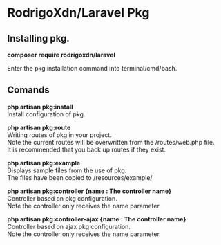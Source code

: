 <h1>RodrigoXdn/Laravel Pkg</h1>

<h2>Installing pkg.</h2>
<p><strong>composer require rodrigoxdn/laravel</strong></p>
<p>
	Enter the pkg installation command into terminal/cmd/bash.
</p>

<h2>Comands</h2>
<p>
	<strong>php artisan pkg:install</strong>
	<br>
	Install configuration of pkg.
</p>
<p>
	<strong>php artisan pkg:route</strong>
	<br>
	Writing routes of pkg in your project.
	<br>
	Note the current routes will be overwritten from the /routes/web.php file.
	<br>
	It is recommended that you back up routes if they exist.
</p>
<p>
	<strong>php artisan pkg:example</strong>
	<br>
	Displays sample files from the use of pkg.
	<br>
	The files have been copied to /resources/example/
</p>
<p>
	<strong>php artisan pkg:controller {name : The controller name}</strong>
	<br>
	Controller based on pkg configuration.
	<br>
	Note the controller only receives the name parameter.
</p>
<p>
	<strong>php artisan pkg:controller-ajax {name : The controller name}</strong>
	<br>
	Controller based on ajax pkg configuration.
	<br>
	Note the controller only receives the name parameter.
</p>